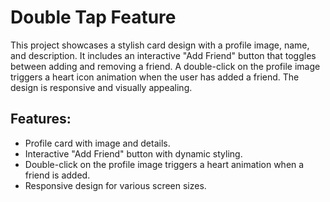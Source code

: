 # Double Tap Feature

This project showcases a stylish card design with a profile image, name, and description. It includes an interactive "Add Friend" button that toggles between adding and removing a friend. A double-click on the profile image triggers a heart icon animation when the user has added a friend. The design is responsive and visually appealing.

## Features:
- Profile card with image and details.
- Interactive "Add Friend" button with dynamic styling.
- Double-click on the profile image triggers a heart animation when a friend is added.
- Responsive design for various screen sizes.
